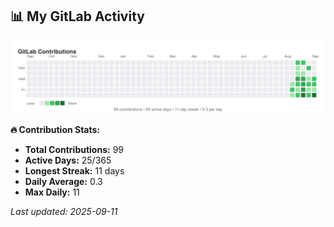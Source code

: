 <!-- GITLAB-STATS:START -->
## 📊 My GitLab Activity

![GitLab Contributions](./gitlab-contributions.svg)

**🔥 Contribution Stats:**
- **Total Contributions:** 99
- **Active Days:** 25/365
- **Longest Streak:** 11 days
- **Daily Average:** 0.3
- **Max Daily:** 11

*Last updated: 2025-09-11*
<!-- GITLAB-STATS:END -->

